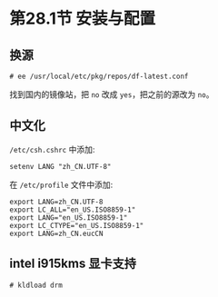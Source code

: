 # 第28.1节 安装与配置

## 换源

```
# ee /usr/local/etc/pkg/repos/df-latest.conf
```

找到国内的镜像站，把 `no` 改成 `yes`，把之前的源改为 `no`。

## 中文化

`/etc/csh.cshrc` 中添加:

```
setenv LANG "zh_CN.UTF-8"
```

在 `/etc/profile` 文件中添加:

```
export LANG=zh_CN.UTF-8
export LC_ALL="en_US.ISO8859-1"
export LANG="en_US.ISO8859-1"
export LC_CTYPE="en_US.ISO8859-1"
export LANG=zh_CN.eucCN
```

## intel i915kms 显卡支持

```
# kldload drm
```

